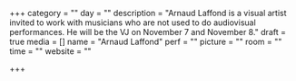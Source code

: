 +++
category = ""
day = ""
description = "Arnaud Laffond is a visual artist invited to work with musicians who are not used to do audiovisual performances. He will be the VJ on November 7 and November 8."
draft = true
media = []
name = "Arnaud Laffond"
perf = ""
picture = ""
room = ""
time = ""
website = ""

+++
